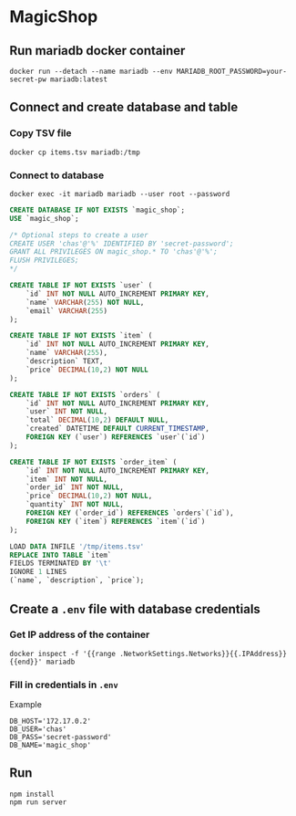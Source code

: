# MagicShop

## Run mariadb docker container
```
docker run --detach --name mariadb --env MARIADB_ROOT_PASSWORD=your-secret-pw mariadb:latest
```

## Connect and create database and table

### Copy TSV file
```
docker cp items.tsv mariadb:/tmp
```

### Connect to database
```
docker exec -it mariadb mariadb --user root --password
```

```sql
CREATE DATABASE IF NOT EXISTS `magic_shop`;
USE `magic_shop`;

/* Optional steps to create a user
CREATE USER 'chas'@'%' IDENTIFIED BY 'secret-password';
GRANT ALL PRIVILEGES ON magic_shop.* TO 'chas'@'%';
FLUSH PRIVILEGES;
*/

CREATE TABLE IF NOT EXISTS `user` (
    `id` INT NOT NULL AUTO_INCREMENT PRIMARY KEY,
    `name` VARCHAR(255) NOT NULL,
    `email` VARCHAR(255)
);

CREATE TABLE IF NOT EXISTS `item` (
    `id` INT NOT NULL AUTO_INCREMENT PRIMARY KEY,
    `name` VARCHAR(255),
    `description` TEXT,
    `price` DECIMAL(10,2) NOT NULL
);

CREATE TABLE IF NOT EXISTS `orders` (
    `id` INT NOT NULL AUTO_INCREMENT PRIMARY KEY,
    `user` INT NOT NULL,
    `total` DECIMAL(10,2) DEFAULT NULL,
    `created` DATETIME DEFAULT CURRENT_TIMESTAMP,
    FOREIGN KEY (`user`) REFERENCES `user`(`id`)
);

CREATE TABLE IF NOT EXISTS `order_item` (
    `id` INT NOT NULL AUTO_INCREMENT PRIMARY KEY,
    `item` INT NOT NULL,
    `order_id` INT NOT NULL,
    `price` DECIMAL(10,2) NOT NULL,
    `quantity` INT NOT NULL,
    FOREIGN KEY (`order_id`) REFERENCES `orders`(`id`),
    FOREIGN KEY (`item`) REFERENCES `item`(`id`)
);

LOAD DATA INFILE '/tmp/items.tsv'
REPLACE INTO TABLE `item`
FIELDS TERMINATED BY '\t'
IGNORE 1 LINES
(`name`, `description`, `price`);
```

## Create a `.env` file with database credentials

### Get IP address of the container

```
docker inspect -f '{{range .NetworkSettings.Networks}}{{.IPAddress}}{{end}}' mariadb
```

### Fill in credentials in `.env`

Example
```
DB_HOST='172.17.0.2'
DB_USER='chas'
DB_PASS='secret-password'
DB_NAME='magic_shop'
```

## Run

```
npm install
npm run server
```